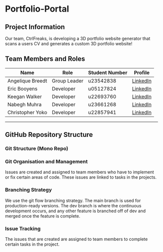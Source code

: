 # Portfolio-Portal

## Project Information

Our team, CtrlFreaks, is developing a 3D portfolio website generator that scans a users CV and generates a custom 3D portfolio website!

## Team Members and Roles

| Name             | Role         | Student Number | Profile                                                                            |
| ---------------- | ------------ | -------------- | ---------------------------------------------------------------------------------- |
| Angelique Breedt | Group Leader | u23542838      | [LinkedIn](https://www.linkedin.com/in/angelique-breedt/)                          |
| Eric Booyens     | Developer    | u05127824      | [LinkedIn](https://www.linkedin.com/in/eric-booyens-60a736353/)                    |
| Keegan Walker    | Developer    | u22693760      | [LinkedIn](https://www.linkedin.com/in/keegan-walker-2144a0324/)                   |
| Nabegh Muhra     | Developer    | u23661268      | [LinkedIn](https://www.linkedin.com/in/nabegh-muhra-222446252/)                    |
| Christopher Yoko | Developer    | u22857941      | [LinkedIn](https://www.linkedin.com/in/chris-yoko-73a79a257/?originalSubdomain=za) |

---

## GitHub Repository Structure

### Git Structure (Mono Repo)

### Git Organisation and Management

Issues are created and assigned to team members who have to implement or fix certain areas of code. These issues are linked to tasks in the projects.

### Branching Strategy

We use the git flow branching strategy. The main branch is used for production-ready versions. The dev branch is where the continuous development occurs, and any other feature is branched off of dev and merged once the feature is complete.

### Issue Tracking

The issues that are created are assigned to team members to complete certain tasks in the project.
